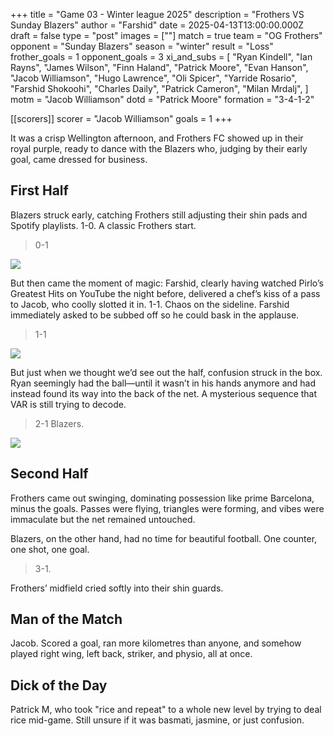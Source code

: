+++
title = "Game 03 - Winter league 2025"
description = "Frothers VS Sunday Blazers"
author = "Farshid"
date = 2025-04-13T13:00:00.000Z
draft = false
type = "post"
images = [""]
match = true
team = "OG Frothers"
opponent = "Sunday Blazers"
season = "winter"
result = "Loss"
frother_goals = 1
opponent_goals = 3
xi_and_subs = [
  "Ryan Kindell",
  "Ian Rayns",
  "James Wilson",
  "Finn Haland",
  "Patrick Moore",
  "Evan Hanson",
  "Jacob Williamson",
  "Hugo Lawrence",
  "Oli Spicer",
  "Yarride Rosario",
  "Farshid Shokoohi",
  "Charles Daily",
  "Patrick Cameron",
  "Milan Mrdalj",
]
motm = "Jacob Williamson"
dotd = "Patrick Moore"
formation = "3-4-1-2"

[[scorers]]
scorer = "Jacob Williamson"
goals = 1
+++

It was a crisp Wellington afternoon, and Frothers FC showed up in their royal purple, ready to dance with the Blazers who, judging by their early goal, came dressed for business.

## First Half
Blazers struck early, catching Frothers still adjusting their shin pads and Spotify playlists. 1-0. A classic Frothers start.

> 0-1

![](https://media1.giphy.com/media/l580XJFTJ6zbSw1jAh/giphy.gif?cid=6c09b952rlgan8js62ad4tic0inrmui3dd484grcak6slqb2&ep=v1_internal_gif_by_id&rid=giphy.gif&ct=g)

But then came the moment of magic: Farshid, clearly having watched Pirlo’s Greatest Hits on YouTube the night before, delivered a chef’s kiss of a pass to Jacob, who coolly slotted it in. 1-1. Chaos on the sideline. Farshid immediately asked to be subbed off so he could bask in the applause.

> 1-1

![](https://media4.giphy.com/media/HzDb6SdLy6np6HEMno/giphy.gif?cid=6c09b952naiivxi6y58nsje0szuz4ckzl09es1fs0v07xz6h&ep=v1_internal_gif_by_id&rid=giphy.gif&ct=g)

But just when we thought we’d see out the half, confusion struck in the box. Ryan seemingly had the ball—until it wasn’t in his hands anymore and had instead found its way into the back of the net. A mysterious sequence that VAR is still trying to decode.

> 2-1 Blazers.

![](https://media1.giphy.com/media/S9E1BVklRhZp8goiE1/giphy.gif?cid=6c09b952wkw2rruom8y2bfmrp7uqmnh34o0peumqlkde0eqs&ep=v1_internal_gif_by_id&rid=giphy.gif&ct=g)

## Second Half
Frothers came out swinging, dominating possession like prime Barcelona, minus the goals. Passes were flying, triangles were forming, and vibes were immaculate but the net remained untouched.

Blazers, on the other hand, had no time for beautiful football. One counter, one shot, one goal.

> 3-1.

Frothers’ midfield cried softly into their shin guards.

## Man of the Match
Jacob. Scored a goal, ran more kilometres than anyone, and somehow played right wing, left back, striker, and physio, all at once.

## Dick of the Day
Patrick M, who took "rice and repeat" to a whole new level by trying to deal rice mid-game. Still unsure if it was basmati, jasmine, or just confusion.